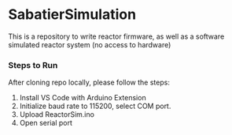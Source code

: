 # SabatierSimulation
This is a repository to write reactor firmware, as well as a software simulated reactor system (no access to hardware)

### Steps to Run
After cloning repo locally, please follow the steps:
1. Install VS Code with Arduino Extension
2. Initialize baud rate to 115200, select COM port.
3. Upload ReactorSim.ino
4. Open serial port
